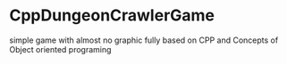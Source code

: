 # CppDungeonCrawlerGame
simple game with almost no graphic fully based on CPP and Concepts of Object oriented programing
